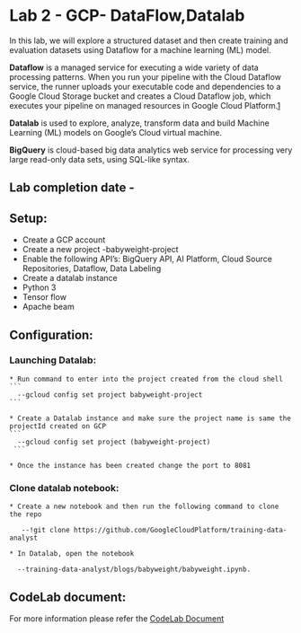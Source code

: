 # Lab 2 - GCP- DataFlow,Datalab

In this lab, we will explore a structured dataset and then create training and evaluation datasets using Dataflow for a machine learning (ML) model.

__Dataflow__ is a managed service for executing a wide variety of data processing patterns. When you run your pipeline with the Cloud Dataflow service, the runner uploads your executable code and dependencies to a Google Cloud Storage bucket and creates a Cloud Dataflow job, which executes your pipeline on managed resources in Google Cloud Platform.[1](https://medium.com/google-cloud/basic-streaming-data-enrichment-on-google-cloud-with-dataflow-sql-a7684353119c)

__Datalab__ is used to explore, analyze, transform data and build Machine Learning (ML) models on Google’s Cloud virtual machine. 

__BigQuery__ is cloud-based big data analytics web service for processing very large read-only data sets, using SQL-like syntax.

## Lab completion date - 


## Setup:

   * Create a GCP account
   * Create a new project -babyweight-project
   * Enable the following API’s: BigQuery API, AI Platform, Cloud Source Repositories, Dataflow, Data Labeling
   * Create a datalab instance 
   * Python 3 
   * Tensor flow 
   * Apache beam


## Configuration:

### Launching Datalab:

    * Run command to enter into the project created from the cloud shell
    ```
      --gcloud config set project babyweight-project
    ```
   
    * Create a Datalab instance and make sure the project name is same the projectId created on GCP
    ```
      --gcloud config set project (babyweight-project)
     ```
     
    * Once the instance has been created change the port to 8081
 
### Clone datalab notebook:

    * Create a new notebook and then run the following command to clone the repo 
  ```
     --!git clone https://github.com/GoogleCloudPlatform/training-data-analyst
  ```
    * In Datalab, open the notebook 
   ```
     --training-data-analyst/blogs/babyweight/babyweight.ipynb.
   ```

## CodeLab document:

For more information please refer the [CodeLab Document](https://codelabs-preview.appspot.com/?file_id=1U5hDAUHTgloic_77oFvMeox299I9D2zWlN0fZhhgvIo#0 "CodeLab Document")
 

